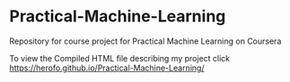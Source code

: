 # Practical-Machine-Learning
Repository for course project for Practical Machine Learning on Coursera

To view the Compiled HTML file describing my project click https://herofo.github.io/Practical-Machine-Learning/
